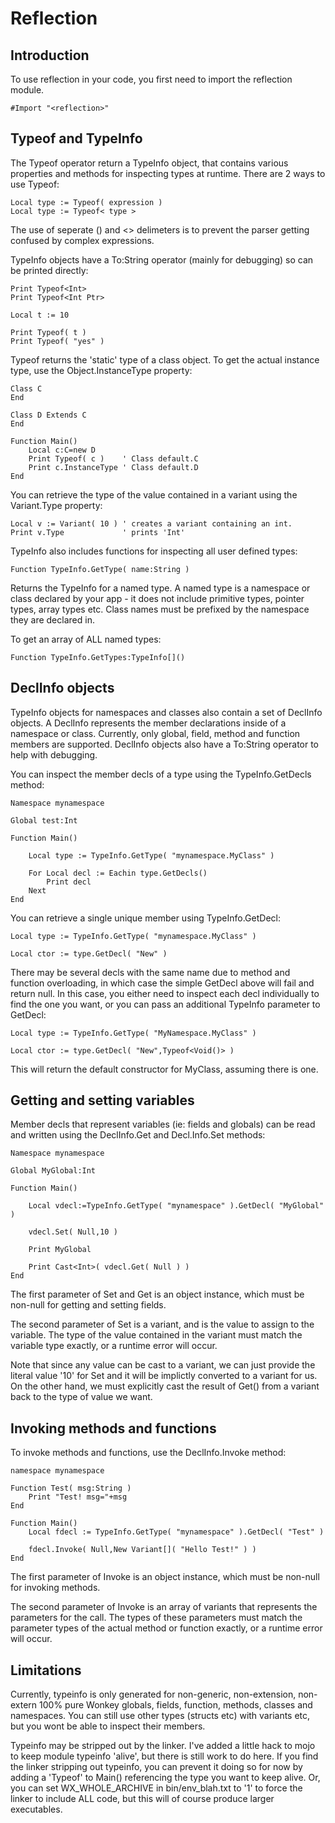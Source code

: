 # Reflection

## Introduction

To use reflection in your code, you first need to import the reflection module.

`#Import "<reflection>"`

## Typeof and TypeInfo

The Typeof operator return a TypeInfo object, that contains various properties and methods for inspecting types at runtime. There are 2 ways to use Typeof:

```monkey
Local type := Typeof( expression )
Local type := Typeof< type >
```

The use of seperate () and <> delimeters is to prevent the parser getting confused by complex expressions.

TypeInfo objects have a To:String operator (mainly for debugging) so can be printed directly:

```monkey
Print Typeof<Int>
Print Typeof<Int Ptr>

Local t := 10

Print Typeof( t )
Print Typeof( "yes" )
```

Typeof returns the 'static' type of a class object. To get the actual instance type, use the Object.InstanceType property:

```monkey
Class C
End

Class D Extends C
End

Function Main()
    Local c:C=new D
    Print Typeof( c )    ' Class default.C
    Print c.InstanceType ' Class default.D
End
```

You can retrieve the type of the value contained in a variant using the Variant.Type property:

```monkey
Local v := Variant( 10 ) ' creates a variant containing an int.
Print v.Type             ' prints 'Int'
```

TypeInfo also includes functions for inspecting all user defined types:

`Function TypeInfo.GetType( name:String )`

Returns the TypeInfo for a named type. A named type is a namespace or class declared by your app - it does not include primitive types, pointer types, array types etc. Class names must be prefixed by the namespace they are declared in.

To get an array of ALL named types:

`Function TypeInfo.GetTypes:TypeInfo[]()`


## DeclInfo objects

TypeInfo objects for namespaces and classes also contain a set of DeclInfo objects. A DeclInfo represents the member declarations inside of a namespace or class. Currently, only global, field, method and function members are supported. DeclInfo objects also have a To:String operator to help with debugging.

You can inspect the member decls of a type using the TypeInfo.GetDecls method:

```monkey
Namespace mynamespace

Global test:Int

Function Main()

    Local type := TypeInfo.GetType( "mynamespace.MyClass" )

    For Local decl := Eachin type.GetDecls()
        Print decl
    Next
End
```

You can retrieve a single unique member using TypeInfo.GetDecl:

```monkey
Local type := TypeInfo.GetType( "mynamespace.MyClass" )

Local ctor := type.GetDecl( "New" )
```

There may be several decls with the same name due to method and function overloading, in which case the simple GetDecl above will fail and return null. In this case, you either need to inspect each decl individually to find the one you want, or you can pass an additional TypeInfo parameter to GetDecl:

```monkey
Local type := TypeInfo.GetType( "MyNamespace.MyClass" )

Local ctor := type.GetDecl( "New",Typeof<Void()> )
```

This will return the default constructor for MyClass, assuming there is one.

## Getting and setting variables

Member decls that represent variables (ie: fields and globals) can be read and written using the DeclInfo.Get and Decl.Info.Set methods:

```monkey
Namespace mynamespace

Global MyGlobal:Int

Function Main()

    Local vdecl:=TypeInfo.GetType( "mynamespace" ).GetDecl( "MyGlobal" )

    vdecl.Set( Null,10 )

    Print MyGlobal

    Print Cast<Int>( vdecl.Get( Null ) )
End
```

The first parameter of Set and Get is an object instance, which must be non-null for getting and setting fields.

The second parameter of Set is a variant, and is the value to assign to the variable. The type of the value contained in the variant must match the variable type exactly, or a runtime error will occur.

Note that since any value can be cast to a variant, we can just provide the literal value '10' for Set and it will be implictly converted to a variant for us. On the other hand, we must explicitly cast the result of Get() from a variant back to the type of value we want.

## Invoking methods and functions

To invoke methods and functions, use the DeclInfo.Invoke method:

```monkey
namespace mynamespace

Function Test( msg:String )
    Print "Test! msg="+msg
End

Function Main()
    Local fdecl := TypeInfo.GetType( "mynamespace" ).GetDecl( "Test" )

    fdecl.Invoke( Null,New Variant[]( "Hello Test!" ) )
End
```

The first parameter of Invoke is an object instance, which must be non-null for invoking methods.

The second parameter of Invoke is an array of variants that represents the parameters for the call. The types of these parameters must match the parameter types of the actual method or function exactly, or a runtime error will occur.

## Limitations

Currently, typeinfo is only generated for non-generic, non-extension, non-extern 100% pure Wonkey globals, fields, function, methods, classes and namespaces. You can still use other types (structs etc) with variants etc, but you wont be able to inspect their members.

Typeinfo may be stripped out by the linker. I've added a little hack to mojo to keep module typeinfo 'alive', but there is still work to do here. If you find the linker stripping out typeinfo, you can prevent it doing so for now by adding a 'Typeof' to Main() referencing the type you want to keep alive. Or, you can set WX_WHOLE_ARCHIVE in bin/env_blah.txt to '1' to force the linker to include ALL code, but this will of course produce larger executables.
